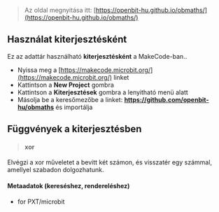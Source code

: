 
> Az oldal megnyitása itt: [https://openbit-hu.github.io/obmaths/](https://openbit-hu.github.io/obmaths/)

## Használat kiterjesztésként

Ez az adattár használható **kiterjesztésként** a MakeCode-ban..

* Nyissa meg a [https://makecode.microbit.org/](https://makecode.microbit.org/) linket
* Kattintson a **New Project** gombra
* Kattintson a **Kiterjesztések** gombra a lenyitható menü alatt
* Másolja be a keresőmezőbe a linket: **https://github.com/openbit-hu/obmaths** és importálja

## Függvények a kiterjesztésben

> #### xor
Elvégzi a xor műveletet a bevitt két számon, és visszatér egy számmal, amellyel szabadon dolgozhatunk.

#### Metaadatok (kereséshez, rendereléshez)

* for PXT/microbit
<script src="https://makecode.com/gh-pages-embed.js"></script><script>makeCodeRender("{{ site.makecode.home_url }}", "{{ site.github.owner_name }}/{{ site.github.repository_name }}");</script>
